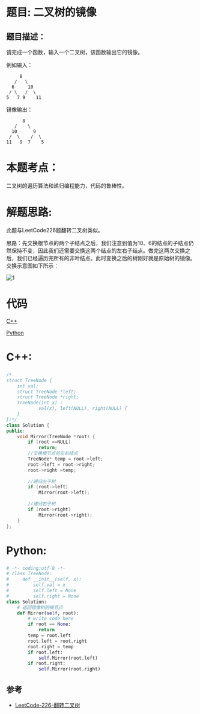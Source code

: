 
# 题目: 二叉树的镜像
## 题目描述：
请完成一个函数，输入一个二叉树，该函数输出它的镜像。

例如输入：
```
     8
   /   \
  6     10
 / \   /  \
5   7 9    11
```
镜像输出：
```
      8
   /    \
  10      9
 /  \    /  \
11   9  7    5
```
# 本题考点：
  
  二叉树的遍历算法和递归编程能力，代码的鲁棒性。
  
# 解题思路:
  此题与LeetCode226题翻转二叉树类似。
  
  思路：先交换根节点的两个子结点之后，我们注意到值为10、6的结点的子结点仍然保持不变，因此我们还需要交换这两个结点的左右子结点。做完这两次交换之后，我们已经遍历完所有的非叶结点。此时变换之后的树刚好就是原始树的镜像。交换示意图如下所示：
  
  ![1](https://github.com/bryceustc/CodingInterviews/blob/master/MirrorOfBinaryTree/Images/1.jpg)
# 代码

[C++](./MirrorOfBinaryTree.cpp)

[Python](./MirrorOfBinaryTree.py)

# C++: 
### 
```c++
/*
struct TreeNode {
	int val;
	struct TreeNode *left;
	struct TreeNode *right;
	TreeNode(int x) :
			val(x), left(NULL), right(NULL) {
	}
};*/
class Solution {
public:
    void Mirror(TreeNode *root) {
        if (root ==NULL)
            return;
        //交换根节点的左右结点
        TreeNode* temp = root->left;
        root->left = root->right;
        root->right =temp;
        
        //递归左子树
        if (root->left)
            Mirror(root->left);
        
        //递归右子树
        if (root->right)
            Mirror(root->right);
    }
};
```

# Python:
###  
```python
# -*- coding:utf-8 -*-
# class TreeNode:
#     def __init__(self, x):
#         self.val = x
#         self.left = None
#         self.right = None
class Solution:
    # 返回镜像树的根节点
    def Mirror(self, root):
        # write code here
        if root == None:
            return
        temp = root.left
        root.left = root.right
        root.right = temp
        if root.left:
            self.Mirror(root.left)
        if root.right:
            self.Mirror(root.right)
```
## 参考
  -  [LeetCode-226-翻转二叉树](https://github.com/bryceustc/LeetCode_Note/blob/master/cpp/Invert-Binary-Tree/README.md)

